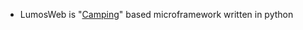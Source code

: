 - LumosWeb is "[Camping](https://github.com/camping/camping)" based microframework written in python
